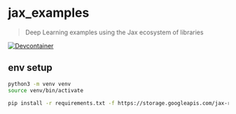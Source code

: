 # jax_examples

> Deep Learning examples using the Jax ecosystem of libraries

[![Devcontainer](https://github.com/ShawonAshraf/jax_examples/actions/workflows/docker-image.yml/badge.svg)](https://github.com/ShawonAshraf/jax_examples/actions/workflows/docker-image.yml)

## env setup

```bash
python3 -m venv venv
source venv/bin/activate

pip install -r requirements.txt -f https://storage.googleapis.com/jax-releases/jax_cuda_releases.html --extra-index-url https://download.pytorch.org/whl/cpu
```
